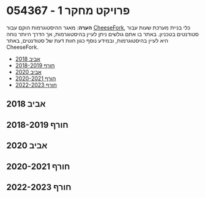# 054367 - פרויקט מחקר 1

**הערה**: מאגר ההיסטוגרמות הוקם עבור [CheeseFork](https://cheesefork.cf/), כלי בניית מערכת שעות עבור סטודנטים בטכניון. באתר בו אתם גולשים ניתן לעיין בהיסטוגרמות, אך הדרך היותר נוחה היא לעיין בהיסטוגרמות, ובמידע נוסף כגון חוות דעת של סטודנטים, באתר CheeseFork.

* [אביב 2018](#201702)
* [חורף 2018-2019](#201801)
* [אביב 2020](#201902)
* [חורף 2020-2021](#202001)
* [חורף 2022-2023](#202201)

<h2 id="201702">אביב 2018</h2>

<h2 id="201801">חורף 2018-2019</h2>

<h2 id="201902">אביב 2020</h2>

<h2 id="202001">חורף 2020-2021</h2>

<h2 id="202201">חורף 2022-2023</h2>

